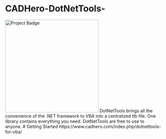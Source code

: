 # CADHero-DotNetTools-
<img src="https://ci.appveyor.com/api/projects/status/GitHub/jliliamen/CADHero-DotNetTools-?branch=master&svg=true" alt="Project Badge" width="300">
DotNetTools brings all the convenience of the .NET framework to VBA into a centralized tlb file. One library contains everything you need. DotNetTools are free to use to anyone.
# Getting Started
https://www.cadhero.com/index.php/dotnettools-for-vba/
